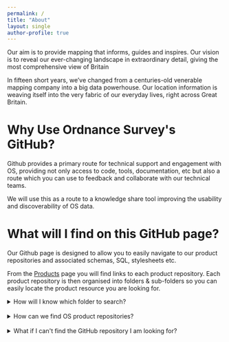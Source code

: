 ```yaml
---
permalink: /
title: "About"
layout: single
author-profile: true
---
```




Our aim is to provide mapping that informs, guides and inspires. Our vision is to reveal our ever-changing landscape in extraordinary detail, giving the most comprehensive view of Britain

In fifteen short years, we’ve changed from a centuries-old venerable mapping company into a big data powerhouse. Our location information is weaving itself into the very fabric of our everyday lives, right across Great Britain.
<br>

# Why Use Ordnance Survey's GitHub?

Github provides a primary route for technical support and engagement with OS, providing not only access to code, tools, documentation, etc but also a route which you can use to feedback and collaborate with our technical teams. 

We will use this as a route to a knowledge share tool improving the usability and discoverability of OS data.
<br>

# What will I find on this GitHub page?

Our Github page is designed to allow you to easily navigate to our product repositories and associated schemas, SQL, stylesheets etc.

From the [Products](https://raehelen.github.io/test-page/products/) page you will find links to each product repository. Each product repository is then organised into folders & sub-folders so you can easily locate the product resource you are looking for.
<br>

<details>
<summary>How will I know which folder to search?</summary>
<br>
The product repositories will be structured like so:
<br>
<br>
 
- Styling  - Folder containing all things related to styling, SLD'S, LYR. files, fonts, symbols etc
- SQL - Folder containing core SQL files
- Data Translating - Folder containing README. file about the different tools that can be used with this product
  * GFS - For GML datasets as the majority of data loaders require a GFS file
  * Code - Any awk and python code
  * FME - Any FME workbenches
- Frequently Asked Questions - README. file containing a list of FAQ's
- Guidance - List of guides relevant to this product 

<br>  
All repositories and folder will contain README.files which will contain information and further guide you to the correct product resource. 
</details>


<br>

<details>
<summary>How can we find OS product repositories?</summary>
<br>
By clicking on the product tab, you will be presented with a list of all of our OS products. Choosing a product will take you to the product github repository.
</details>

<br>

<details>
<summary>What if I can't find the GitHub repository I am looking for?</summary>
<br>
For more information about Ordnance Survey please contact us using the social links provided to the left.
<br>
<br> 
Our Technical experts including those who author the resource on Github are engaged with Github and can respond to you directly.
If you have an idea or a bug within a specific repository please raise an issue directly and we aim to repond as quickly as possible.
 
Although we recommend browsing the open & closed issues before opening a new one, just in case your issue has already been raised or solved.
 
 
1. On GitHub, navigate to the top of the repository main page.
   ![alt text](https://github.com/raehelen/test-page/blob/master/assets/images/issuesnip.PNG)

2. Click **New issue**.
   ![alt text](https://github.com/raehelen/test-page/blob/master/assets/images/newissue.PNG)

3. Type a title and description for your issue.

4. When you're finished, click **Submit new issue**. 


Further information on creating an issue or creating an issue from specific code can both be locate here (https://help.github.com/articles/creating-an-issue/)
</details>




<br>
<br>


